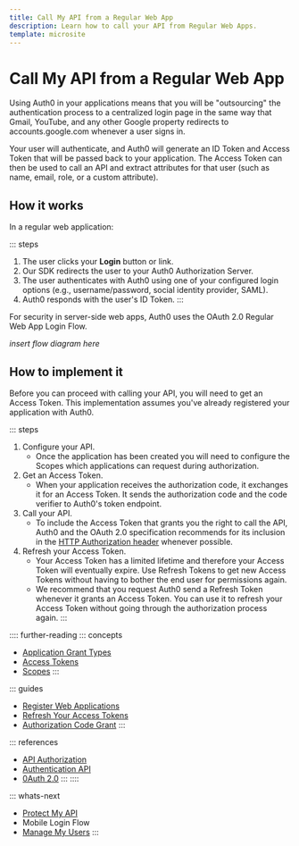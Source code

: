 ```yaml
---
title: Call My API from a Regular Web App
description: Learn how to call your API from Regular Web Apps.
template: microsite
---
```


# Call My API from a Regular Web App

Using Auth0 in your applications means that you will be "outsourcing" the authentication process to a centralized login page in the same way that Gmail, YouTube, and any other Google property redirects to accounts.google.com whenever a user signs in.

Your user will authenticate, and Auth0 will generate an ID Token and Access Token that will be passed back to your application. The Access Token can then be used to call an API and extract attributes for that user (such as name, email, role, or a custom attribute).

## How it works

In a regular web application:

::: steps 
  1. The user clicks your **Login** button or link.
  2. Our SDK redirects the user to your Auth0 Authorization Server.
  3. The user authenticates with Auth0 using one of your configured login options (e.g., username/password, social identity provider, SAML).
  4. Auth0 responds with the user's ID Token.
:::

For security in server-side web apps, Auth0 uses the OAuth 2.0 Regular Web App Login Flow.

*insert flow diagram here*

## How to implement it

Before you can proceed with calling your API, you will need to get an Access Token. This implementation assumes you've already registered your application with Auth0. 

::: steps
  1. Configure your API. 
     - Once the application has been created you will need to configure the Scopes which applications can request during authorization.
  2. Get an Access Token. 
     - When your application receives the authorization code, it exchanges it for an Access Token. It sends the authorization code and the code verifier to Auth0's token endpoint.
  3. Call your API.
     - To include the Access Token that grants you the right to call the API, Auth0 and the OAuth 2.0 specification recommends for its inclusion in the [HTTP Authorization header](/api-auth/tutorials/authorization-code-grant#3-call-the-api) whenever possible.
  4. Refresh your Access Token.
     - Your Access Token has a limited lifetime and therefore your Access Token will eventually expire. Use Refresh Tokens to get new Access Tokens without having to bother the end user for permissions again.
     - We recommend that you request Auth0 send a Refresh Token whenever it grants an Access Token. You can use it to refresh your Access Token without going through the authorization process again.
:::

:::: further-reading
::: concepts
  * [Application Grant Types](/applications/application-grant-types)
  * [Access Tokens](/tokens/access-token)
  * [Scopes](/scopes/current)
:::

::: guides
  * [Register Web Applications](/applications/webapps)
  * [Refresh Your Access Tokens](/tokens/refresh-token/current#use-a-refresh-token)
  * [Authorization Code Grant](/api-auth/tutorials/authorization-code-grant)
:::

::: references
  * [API Authorization](/api-auth)
  * [Authentication API](/api/authentication)
  * [0Auth 2.0](/protocols/oauth2)
:::
::::

::: whats-next
  * [Protect My API](/microsites/protect-my-api)
  * Mobile Login Flow
  * [Manage My Users](/microsites/manage-my-users/manage-users-and-user-profiles)
:::
